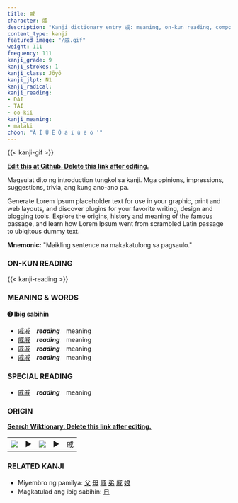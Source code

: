 ```yaml
---
title: 戚
character: 戚
description: "Kanji dictionary entry 戚: meaning, on-kun reading, compounds, origin, related kanji"
content_type: kanji
featured_image: "/戚.gif"
weight: 111
frequency: 111
kanji_grade: 9
kanji_strokes: 1
kanji_class: Jōyō
kanji_jlpt: N1
kanji_radical: 
kanji_reading: 
- DAI
- TAI
- oo-kii
kanji_meaning:
- malaki
chōon: "Ā Ī Ū Ē Ō ā ī ū ē ō ’"
---
```

[//]: # (Don't edit the line below. Kanji animated GIF code is automatically generated.)
{{< kanji-gif >}}

[//]: # (Edit below this line.)

**[Edit this at Github. Delete this link after editing.](https://github.com/tim0g/tim/tree/main/content/kanji/戚/index.md)**

Magsulat dito ng introduction tungkol sa kanji. Mga opinions, impressions, suggestions, trivia, ang kung ano-ano pa.

Generate Lorem Ipsum placeholder text for use in your graphic, print and web layouts, and discover plugins for your favorite writing, design and blogging tools. Explore the origins, history and meaning of the famous passage, and learn how Lorem Ipsum went from scrambled Latin passage to ubiqitous dummy text.
 
**Mnemonic:** "Maikling sentence na makakatulong sa pagsaulo."

### ON-KUN READING

[//]: # (Don't edit the line below. ON-KUN READING code is automatically generated.)
{{< kanji-reading >}}

### MEANING & WORDS

#### ➊ **Ibig sabihin**
  - [戚](../戚)[戚](../戚)　***reading***　meaning
  - [戚](../戚)[戚](../戚)　***reading***　meaning
  - [戚](../戚)[戚](../戚)　***reading***　meaning
  - [戚](../戚)[戚](../戚)　***reading***　meaning

### SPECIAL READING
  - [戚](../戚)[戚](../戚)　***reading***　meaning

### ORIGIN

**[Search Wiktionary. Delete this link after editing.](https://wiktionary.org/wiki/戚)**
<table class="kanji-table"><tr><td>
<img src="60px-戚-bronze.svg.png">
</td><td>▶</td><td>
<img src="60px-戚-oracle.svg.png">
</td><td>▶</td>
<td class="kanji-origin">戚</td>
</tr></table>

### RELATED KANJI
- Miyembro ng pamilya: [父](../父) [母](../母) [戚](../戚) [弟](../弟) [戚](../戚) [娘](../娘)
- Magkatulad ang ibig sabihin: [日](../日)
